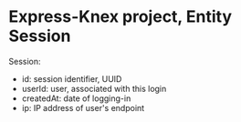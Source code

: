 # Express-Knex project, Entity Session

Session:
  * id: <UUID> session identifier, UUID
  * userId: <User> user, associated with this login
  * createdAt: <date> date of logging-in
  * ip: <string> IP address of user's endpoint